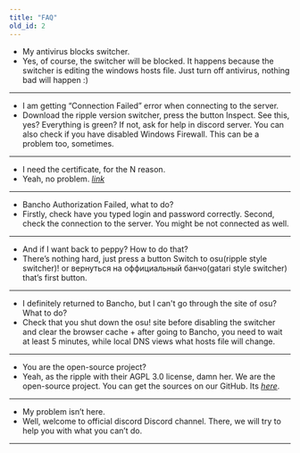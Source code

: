 ```yaml
---
title: "FAQ"
old_id: 2
---
```

 - My antivirus blocks switcher.
 - Yes, of course, the switcher will be blocked. It happens because the
   switcher is editing the windows hosts file. Just turn off antivirus,
   nothing bad will happen :)

-----------------------

 - I am getting “Connection Failed” error when connecting to the server.
 - Download the ripple version switcher, press the button Inspect. See
   this, yes? Everything is green? If not, ask for help in discord
   server. You can also check if you have disabled Windows Firewall.
   This can be a problem too, sometimes.

-----------------------

 - I need the certificate, for the N reason.
 - Yeah, no problem. [*link*](https://cdn.discordapp.com/attachments/514386067521142784/546689753299288075/kurikku.crt)

-----------------------

 - Bancho Authorization Failed, what to do?
 - Firstly, check have you typed login and password correctly. Second,
   check the connection to the server. You might be not connected as
   well.

-----------------------

 - And if I want back to peppy? How to do that?
 - There’s nothing hard, just press a button Switch to osu(ripple style
   switcher)! or вернуться на оффициальный банчо(gatari style switcher)
   that’s first button.

-----------------------

 - I definitely returned to Bancho, but I can't go through the site of
   osu? What to do?
 - Check that you shut down the osu! site before disabling the switcher
   and clear the browser cache + after going to Bancho, you need to wait
   at least 5 minutes, while local DNS views what hosts file will
   change.

-----------------------

 - You are the open-source project?
 - Yeah, as the ripple with their AGPL 3.0 license, damn her. We are the
   open-source project. You can get the sources on our GitHub. Its
  [*here*](https://github.com/osukatori).

-----------------------

 - My problem isn’t here.
 - Well, welcome to official discord Discord channel. There, we will try to
   help you with what you can’t do.

-----------------------
